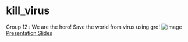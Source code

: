 # kill_virus
Group 12 : We are the hero! Save the world from virus using gro!
![image](https://user-images.githubusercontent.com/65888725/127622142-381dbf60-c314-4ea7-8313-92d7b8a94035.png)
[Presentation Slides](https://www.canva.com/design/DAElfA4xDVA/7pTaN5i85-lV4FQm1lAF2w/view?utm_content=DAElfA4xDVA&utm_campaign=designshare&utm_medium=link&utm_source=publishsharelink)
